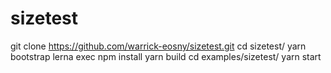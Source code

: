 # sizetest

git clone https://github.com/warrick-eosny/sizetest.git
cd sizetest/
yarn bootstrap
lerna exec npm install
yarn build
cd examples/sizetest/
yarn start


